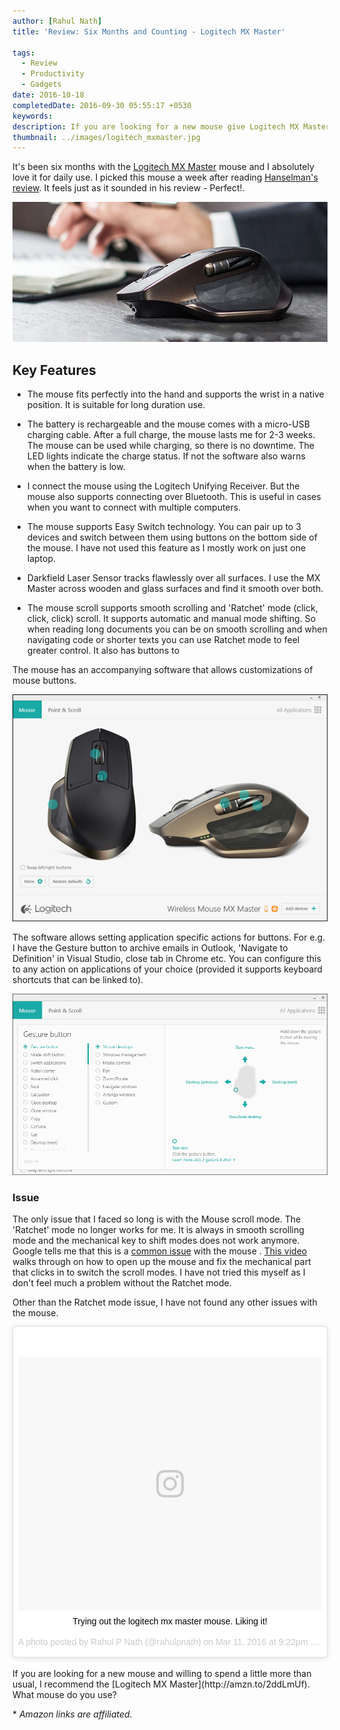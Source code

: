 ```yaml
---
author: [Rahul Nath]
title: 'Review: Six Months and Counting - Logitech MX Master'
  
tags:
  - Review
  - Productivity
  - Gadgets
date: 2016-10-18
completedDate: 2016-09-30 05:55:17 +0530
keywords:
description: If you are looking for a new mouse give Logitech MX Master a try!
thumbnail: ../images/logitech_mxmaster.jpg
---
```


It's been six months with the [Logitech MX Master](http://amzn.to/2ddLmUf) mouse and I absolutely love it for daily use. I picked this mouse a week after reading [Hanselman's review](http://www.hanselman.com/blog/FindingThePerfectMouse.aspx). It feels just as it sounded in his review - Perfect!.

<a href="http://www.logitech.com/en-us/product/mx-master">
    <img  alt="Logitech MX Master" src="../images/logitech_mxmaster.jpg"/>
</a>

## Key Features

- The mouse fits perfectly into the hand and supports the wrist in a native position. It is suitable for long duration use.

- The battery is rechargeable and the mouse comes with a micro-USB charging cable. After a full charge, the mouse lasts me for 2-3 weeks. The mouse can be used while charging, so there is no downtime. The LED lights indicate the charge status. If not the software also warns when the battery is low.

- I connect the mouse using the Logitech Unifying Receiver. But the mouse also supports connecting over Bluetooth. This is useful in cases when you want to connect with multiple computers.

- The mouse supports Easy Switch technology. You can pair up to 3 devices and switch between them using buttons on the bottom side of the mouse. I have not used this feature as I mostly work on just one laptop.

- Darkfield Laser Sensor tracks flawlessly over all surfaces. I use the MX Master across wooden and glass surfaces and find it smooth over both.

- The mouse scroll supports smooth scrolling and 'Ratchet' mode (click, click, click) scroll. It supports automatic and manual mode shifting. So when reading long documents you can be on smooth scrolling and when navigating code or shorter texts you can use Ratchet mode to feel greater control. It also has buttons to

The mouse has an accompanying software that allows customizations of mouse buttons.

<img  alt="Logitech MX Master Software" src="../images/logitech_mxmaster_software.png"/>

The software allows setting application specific actions for buttons. For e.g. I have the Gesture button to archive emails in Outlook, 'Navigate to Definition' in Visual Studio, close tab in Chrome etc. You can configure this to any action on applications of your choice (provided it supports keyboard shortcuts that can be linked to).

<img  alt="Logitech MX Master Software customizations" src="../images/logitech_mxmaster_customize.png"/>

### Issue

The only issue that I faced so long is with the Mouse scroll mode. The 'Ratchet' mode no longer works for me. It is always in smooth scrolling mode and the mechanical key to shift modes does not work anymore. Google tells me that this is a [common issue](https://community.logitech.com/s/question/0D531000051026rCAA) with the mouse .
[This video](https://www.youtube.com/watch?v=KR9fLd_ViYw) walks through on how to open up the mouse and fix the mechanical part that clicks in to switch the scroll modes. I have not tried this myself as I don't feel much a problem without the Ratchet mode.

Other than the Ratchet mode issue, I have not found any other issues with the mouse.

<div align="center">
<blockquote class="instagram-media" data-instgrm-captioned data-instgrm-version="7" style=" background:#FFF; border:0; border-radius:3px; box-shadow:0 0 1px 0 rgba(0,0,0,0.5),0 1px 10px 0 rgba(0,0,0,0.15); margin: 1px; max-width:658px; padding:0; width:99.375%; width:-webkit-calc(100% - 2px); width:calc(100% - 2px);"><div style="padding:8px;"> <div style=" background:#F8F8F8; line-height:0; margin-top:40px; padding:41.712962963% 0; text-align:center; width:100%;"> <div style=" background:url(data:image/png;base64,iVBORw0KGgoAAAANSUhEUgAAACwAAAAsCAMAAAApWqozAAAABGdBTUEAALGPC/xhBQAAAAFzUkdCAK7OHOkAAAAMUExURczMzPf399fX1+bm5mzY9AMAAADiSURBVDjLvZXbEsMgCES5/P8/t9FuRVCRmU73JWlzosgSIIZURCjo/ad+EQJJB4Hv8BFt+IDpQoCx1wjOSBFhh2XssxEIYn3ulI/6MNReE07UIWJEv8UEOWDS88LY97kqyTliJKKtuYBbruAyVh5wOHiXmpi5we58Ek028czwyuQdLKPG1Bkb4NnM+VeAnfHqn1k4+GPT6uGQcvu2h2OVuIf/gWUFyy8OWEpdyZSa3aVCqpVoVvzZZ2VTnn2wU8qzVjDDetO90GSy9mVLqtgYSy231MxrY6I2gGqjrTY0L8fxCxfCBbhWrsYYAAAAAElFTkSuQmCC); display:block; height:44px; margin:0 auto -44px; position:relative; top:-22px; width:44px;"></div></div> <p style=" margin:8px 0 0 0; padding:0 4px;"> <a href="https://www.instagram.com/p/BC11BabgPpV/" style=" color:#000; font-family:Arial,sans-serif; font-size:14px; font-style:normal; font-weight:normal; line-height:17px; text-decoration:none; word-wrap:break-word;" target="_blank">Trying out the logitech mx master mouse. Liking it!</a></p> <p style=" color:#c9c8cd; font-family:Arial,sans-serif; font-size:14px; line-height:17px; margin-bottom:0; margin-top:8px; overflow:hidden; padding:8px 0 7px; text-align:center; text-overflow:ellipsis; white-space:nowrap;">A photo posted by Rahul P Nath (@rahulpnath) on <time style=" font-family:Arial,sans-serif; font-size:14px; line-height:17px;" datetime="2016-03-12T05:22:06+00:00">Mar 11, 2016 at 9:22pm PST</time></p></div></blockquote>
<script async defer src="//platform.instagram.com/en_US/embeds.js"></script>
</div>
<br />
If you are looking for a new mouse and willing to spend a little more than usual, I recommend the [Logitech MX Master](http://amzn.to/2ddLmUf). What mouse do you use?

\* _Amazon links are affiliated._
